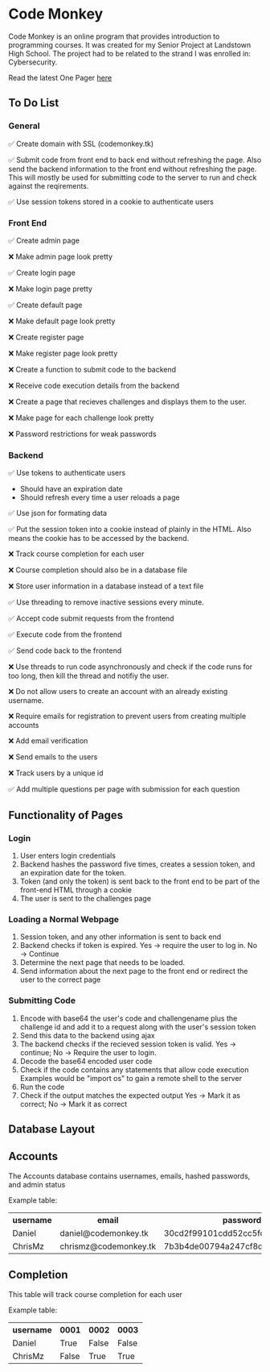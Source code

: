 # Code Monkey

Code Monkey is an online program that provides introduction to programming courses. It was created for my Senior Project at Landstown High School. The project had to be related to the strand I was enrolled in: Cybersecurity.

Read the latest One Pager <a href="documents/Proposal Draft 2.pdf">here</a>

## To Do List

### General
:white_check_mark: Create domain with SSL (codemonkey.tk)

:white_check_mark: Submit code from front end to back end without refreshing the page. Also send the backend information to the front end without refreshing the page. This will mostly be used for submitting code to the server to run and check against the reqirements.

:white_check_mark: Use session tokens stored in a cookie to authenticate users

### Front End

:white_check_mark: Create admin page

:x: Make admin page look pretty

:white_check_mark: Create login page

:x: Make login page pretty

:white_check_mark: Create default page

:x: Make default page look pretty

:x: Create register page

:x: Make register page look pretty

:x: Create a function to submit code to the backend

:x: Receive code execution details from the backend

:x: Create a page that recieves challenges and displays them to the user.

:x: Make page for each challenge look pretty

:x: Password restrictions for weak passwords

### Backend

:white_check_mark: Use tokens to authenticate users
<ul>
  <li>Should have an expiration date</li>
  <li>Should refresh every time a user reloads a page</li>
</ul>

:white_check_mark: Use json for formating data

:white_check_mark: Put the session token into a cookie instead of plainly in the HTML. Also means the cookie has to be accessed by the backend.

:x: Track course completion for each user

:x: Course completion should also be in a database file

:x: Store user information in a database instead of a text file

:white_check_mark: Use threading to remove inactive sessions every minute.

:white_check_mark: Accept code submit requests from the frontend

:white_check_mark: Execute code from the frontend

:white_check_mark: Send code back to the frontend

:x: Use threads to run code asynchronously and check if the code runs for too long, then kill the thread and notifiy the user.

:x: Do not allow users to create an account with an already existing username.

:x: Require emails for registration to prevent users from creating multiple accounts

:x: Add email verification

:x: Send emails to the users

:x: Track users by a unique id

:white_check_mark: Add multiple questions per page with submission for each question

## Functionality of Pages

### Login
<ol>
  <li>User enters login credentials</li>
  <li>Backend hashes the password five times, creates a session token, and an expiration date for the token.</li>
  <li>Token (and only the token) is sent back to the front end to be part of the front-end HTML through a cookie</li>
  <li>The user is sent to the challenges page</li>
</ol>

### Loading a Normal Webpage 
<ol>
  <li>Session token, and any other information is sent to back end</li>
  <li>Backend checks if token is expired. Yes -> require the user to log in. No -> Continue</li>
  <li>Determine the next page that needs to be loaded.</li>
  <li>Send information about the next page to the front end or redirect the user to the correct page</li>
</ol>

### Submitting Code
<ol>
  <li>Encode with base64 the user's code and challengename plus the challenge id and add it to a request along with the user's session token</li>
  <li>Send this data to the backend using ajax</li>
  <li>The backend checks if the recieved session token is valid. Yes -> continue; No -> Require the user to login.</li>
  <li>Decode the base64 encoded user code</li>
  <li>Check if the code contains any statements that allow code execution Examples would be "import os" to gain a remote shell to the server</li>
  <li>Run the code</li>
  <li>Check if the output matches the expected output Yes -> Mark it as correct; No -> Mark it as correct</li>
</ol>

## Database Layout

## Accounts

The Accounts database contains usernames, emails, hashed passwords, and admin status

Example table:
<table>
  <tr>
    <th>username</th>
    <th>email</th>
    <th>password</th>
    <th>admin</th>
  </tr>
  <tr>
    <td>Daniel</td>
    <td>daniel@codemonkey.tk</td>
    <td>30cd2f99101cdd52cc5fda1e996ee137</td>
    <td>True</td>
  </tr>
  <tr>
    <td>ChrisMz</td>
    <td>chrismz@codemonkey.tk</td>
    <td>7b3b4de00794a247cf8df8e6fbfe19bf</td>
    <td>False</td>
  </tr>
</table>

## Completion

This table will track course completion for each user

Example table:

<table>
  <tr>
    <th>username</th>
    <th>0001</th>
    <th>0002</th>
    <th>0003</th>
  </tr>
    <td>Daniel</td>
    <td>True</td>
    <td>False</td>
    <td>False</td>
  </tr>
    <td>ChrisMz</td>
    <td>False</td>
    <td>True</td>
    <td>True</td>
  </tr>
</table>
